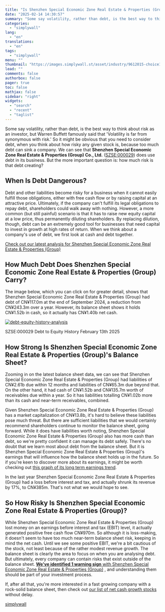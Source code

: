 ```yaml
---
title: "Is Shenzhen Special Economic Zone Real Estate & Properties (Group) (SZSE:000029) A Risky Investment?"
date: "2025-02-14 14:30:57"
summary: "Some say volatility, rather than debt, is the best way to think about risk as an investor, but Warren Buffett famously said that 'Volatility is far from synonymous with risk.' So it might be obvious that you need to consider debt, when you think about how risky any given stock..."
categories:
  - "simplywall"
lang:
  - "en"
translations:
  - "en"
tags:
  - "simplywall"
menu: ""
thumbnail: "https://images.simplywall.st/asset/industry/9612015-choice1-main-header/1585186799831"
lead: ""
comments: false
authorbox: false
pager: true
toc: false
mathjax: false
sidebar: "right"
widgets:
  - "search"
  - "recent"
  - "taglist"
---
```


Some say volatility, rather than debt, is the best way to think about risk as an investor, but Warren Buffett famously said that 'Volatility is far from synonymous with risk.' So it might be obvious that you need to consider debt, when you think about how risky any given stock is, because too much debt can sink a company. We can see that **Shenzhen Special Economic Zone Real Estate & Properties (Group) Co., Ltd.** ([SZSE:000029](https://simplywall.st/stocks/cn/real-estate-management-and-development/szse-000029/shenzhen-special-economic-zone-real-estate-properties-group-shares)) does use debt in its business. But the more important question is: how much risk is that debt creating?

When Is Debt Dangerous?
-----------------------

Debt and other liabilities become risky for a business when it cannot easily fulfill those obligations, either with free cash flow or by raising capital at an attractive price. Ultimately, if the company can't fulfill its legal obligations to repay debt, shareholders could walk away with nothing. However, a more common (but still painful) scenario is that it has to raise new equity capital at a low price, thus permanently diluting shareholders. By replacing dilution, though, debt can be an extremely good tool for businesses that need capital to invest in growth at high rates of return. When we think about a company's use of debt, we first look at cash and debt together.

 [Check out our latest analysis for Shenzhen Special Economic Zone Real Estate & Properties (Group)](https://simplywall.st/stocks/cn/real-estate-management-and-development/szse-000029/shenzhen-special-economic-zone-real-estate-properties-group-shares) 

How Much Debt Does Shenzhen Special Economic Zone Real Estate & Properties (Group) Carry?
-----------------------------------------------------------------------------------------

The image below, which you can click on for greater detail, shows that Shenzhen Special Economic Zone Real Estate & Properties (Group) had debt of CN¥117.0m at the end of September 2024, a reduction from CN¥243.3m over a year. However, its balance sheet shows it holds CN¥1.52b in cash, so it actually has CN¥1.40b net cash.

[![debt-equity-history-analysis](https://images.simplywall.st/asset/chart/5778050-debt-equity-history-analysis-1-dark/1739490376031)](https://simplywall.st/stocks/cn/real-estate-management-and-development/szse-000029/shenzhen-special-economic-zone-real-estate-properties-group-shares/health)

SZSE:000029 Debt to Equity History February 13th 2025

How Strong Is Shenzhen Special Economic Zone Real Estate & Properties (Group)'s Balance Sheet?
----------------------------------------------------------------------------------------------

Zooming in on the latest balance sheet data, we can see that Shenzhen Special Economic Zone Real Estate & Properties (Group) had liabilities of CN¥2.61b due within 12 months and liabilities of CN¥65.3m due beyond that. On the other hand, it had cash of CN¥1.52b and CN¥135.7m worth of receivables due within a year. So it has liabilities totalling CN¥1.02b more than its cash and near-term receivables, combined.

Given Shenzhen Special Economic Zone Real Estate & Properties (Group) has a market capitalization of CN¥13.8b, it's hard to believe these liabilities pose much threat. But there are sufficient liabilities that we would certainly recommend shareholders continue to monitor the balance sheet, going forward. While it does have liabilities worth noting, Shenzhen Special Economic Zone Real Estate & Properties (Group) also has more cash than debt, so we're pretty confident it can manage its debt safely. There's no doubt that we learn most about debt from the balance sheet. But it is Shenzhen Special Economic Zone Real Estate & Properties (Group)'s earnings that will influence how the balance sheet holds up in the future. So if you're keen to discover more about its earnings, it might be worth checking out [this graph of its long term earnings trend](https://simplywall.st/stocks/cn/real-estate-management-and-development/szse-000029/shenzhen-special-economic-zone-real-estate-properties-group-shares/past).

In the last year Shenzhen Special Economic Zone Real Estate & Properties (Group) had a loss before interest and tax, and actually shrunk its revenue by 17%, to CN¥385m. That's not what we would hope to see.

So How Risky Is Shenzhen Special Economic Zone Real Estate & Properties (Group)?
--------------------------------------------------------------------------------

While Shenzhen Special Economic Zone Real Estate & Properties (Group) lost money on an earnings before interest and tax (EBIT) level, it actually generated positive free cash flow CN¥970m. So although it is loss-making, it doesn't seem to have too much near-term balance sheet risk, keeping in mind the net cash. Until we see some positive EBIT, we're a bit cautious of the stock, not least because of the rather modest revenue growth. The balance sheet is clearly the area to focus on when you are analysing debt. But ultimately, every company can contain risks that exist outside of the balance sheet.  [**We've identified 1 warning sign**  with Shenzhen Special Economic Zone Real Estate & Properties (Group)](https://simplywall.st/stocks/cn/real-estate-management-and-development/szse-000029/shenzhen-special-economic-zone-real-estate-properties-group-shares) , and understanding them should be part of your investment process.

If, after all that, you're more interested in a fast growing company with a rock-solid balance sheet, then check out [our list of net cash growth stocks](https://simplywall.st/discover/investing-ideas/27012/net-cash-stocks-with-a-growth-track-record) without delay.

[simplywall](https://simplywall.st/stocks/cn/real-estate-management-and-development/szse-000029/shenzhen-special-economic-zone-real-estate-properties-group-shares/news/is-shenzhen-special-economic-zone-real-estate-properties-gro-1)
